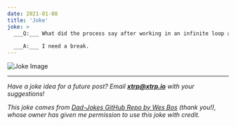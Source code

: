 ```yaml
---
date: 2021-01-08
title: 'Joke'
joke: >
  ___Q:___ What did the process say after working in an infinite loop all day?
  
  ___A:___ I need a break.
---
```


![Joke Image](https://private.xtrp.io/projects/DailyDeveloperJokes/public_image_server/images/5e12594523a5e.png)

---
*Have a joke idea for a future post? Email **[xtrp@xtrp.io](mailto:xtrp@xtrp.io)** with your suggestions!*

*This joke comes from [Dad-Jokes GitHub Repo by Wes Bos](https://github.com/wesbos/dad-jokes) (thank you!), whose owner has given me permission to use this joke with credit.*

<!-- 
Joke text:
**Q:** What did the process say after working in an infinite loop all day?

**A:** I need a break.
 -->

